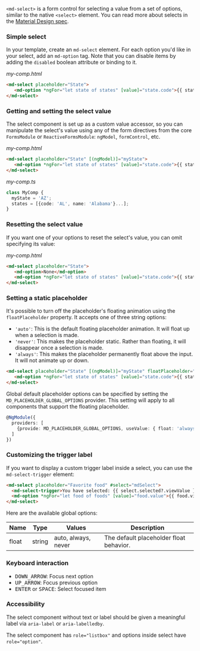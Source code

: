 `<md-select>` is a form control for selecting a value from a set of options, similar to the native
`<select>` element. You can read more about selects in the
[Material Design spec](https://material.google.com/components/menus.html).

<!-- example(select-overview) -->

### Simple select

In your template, create an `md-select` element. For each option you'd like in your select, add an
`md-option` tag. Note that you can disable items by adding the `disabled` boolean attribute or
binding to it.

*my-comp.html*
```html
<md-select placeholder="State">
   <md-option *ngFor="let state of states" [value]="state.code">{{ state.name }}</md-option>
</md-select>
```

### Getting and setting the select value

The select component is set up as a custom value accessor, so you can manipulate the select's value using
any of the form directives from the core `FormsModule` or `ReactiveFormsModule`: `ngModel`, `formControl`, etc.

*my-comp.html*
```html
<md-select placeholder="State" [(ngModel)]="myState">
   <md-option *ngFor="let state of states" [value]="state.code">{{ state.name }}</md-option>
</md-select>
```

*my-comp.ts*
```ts
class MyComp {
  myState = 'AZ';
  states = [{code: 'AL', name: 'Alabama'}...];
}
```

### Resetting the select value

If you want one of your options to reset the select's value, you can omit specifying its value:

*my-comp.html*
```html
<md-select placeholder="State">
   <md-option>None</md-option>
   <md-option *ngFor="let state of states" [value]="state.code">{{ state.name }}</md-option>
</md-select>
```

### Setting a static placeholder

It's possible to turn off the placeholder's floating animation using the `floatPlaceholder` property. It accepts one of three string options:
- `'auto'`: This is the default floating placeholder animation. It will float up when a selection is made.
- `'never'`: This makes the placeholder static. Rather than floating, it will disappear once a selection is made.
- `'always'`: This makes the placeholder permanently float above the input. It will not animate up or down.

```html
<md-select placeholder="State" [(ngModel)]="myState" floatPlaceholder="never">
   <md-option *ngFor="let state of states" [value]="state.code">{{ state.name }}</md-option>
</md-select>
```

Global default placeholder options can be specified by setting the `MD_PLACEHOLDER_GLOBAL_OPTIONS` provider. This setting will apply to all components that support the floating placeholder.

```ts
@NgModule({
  providers: [
    {provide: MD_PLACEHOLDER_GLOBAL_OPTIONS, useValue: { float: 'always' }}
  ]
})
```

### Customizing the trigger label
If you want to display a custom trigger label inside a select, you can use the `md-select-trigger` element:

```html
<md-select placeholder="Favorite food" #select="mdSelect">
  <md-select-trigger>You have selected: {{ select.selected?.viewValue }}</md-select-trigger>
  <md-option *ngFor="let food of foods" [value]="food.value">{{ food.viewValue }}</md-option>
</md-select>
```

Here are the available global options:

| Name            | Type    | Values              | Description                               |
| --------------- | ------- | ------------------- | ----------------------------------------- |
| float           | string  | auto, always, never | The default placeholder float behavior.   |

### Keyboard interaction
- <kbd>DOWN_ARROW</kbd>: Focus next option
- <kbd>UP_ARROW</kbd>: Focus previous option
- <kbd>ENTER</kbd> or <kbd>SPACE</kbd>: Select focused item

### Accessibility
The select component without text or label should be given a meaningful label via
`aria-label` or `aria-labelledby`.

The select component has `role="listbox"` and options inside select have `role="option"`.
